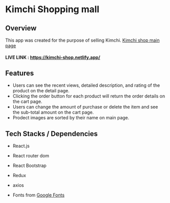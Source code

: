 # Kimchi Shopping mall

## Overview

This app was created for the purpose of selling Kimchi.
[Kimchi shop main page]()

#### LIVE LINK : https://kimchi-shop.netlify.app/

## Features

- Users can see the recent views, detailed description, and rating of the product on the detail page.
- Clicking the order button for each product will return the order details on the cart page.
- Users can change the amount of purchase or delete the item and see the sub-total amount on the cart page.
- Prodect images are sorted by their name on main page.

## Tech Stacks / Dependencies

- React.js
- React router dom
- React Bootstrap
- Redux
- axios

- Fonts from [Google Fonts](https://fonts.google.com/)
